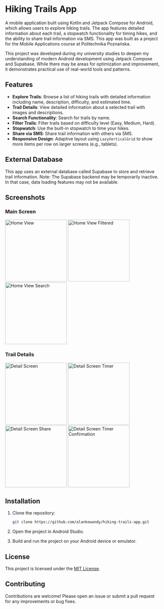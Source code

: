 # Hiking Trails App

A mobile application built using Kotlin and Jetpack Compose for Android, which allows users to explore hiking trails. The app features detailed information about each trail, a stopwatch functionality for timing hikes, and the ability to share trail information via SMS. This app was built as a project for the Mobile Applications course at Politechnika Poznańska.

This project was developed during my university studies to deepen my understanding of modern Android development using Jetpack Compose and Supabase. While there may be areas for optimization and improvement, it demonstrates practical use of real-world tools and patterns.

## Features

- **Explore Trails**: Browse a list of hiking trails with detailed information including name, description, difficulty, and estimated time.
- **Trail Details**: View detailed information about a selected trail with images and descriptions.
- **Search Functionality**: Search for trails by name.
- **Filter Trails**: Filter trails based on difficulty level (Easy, Medium, Hard).
- **Stopwatch**: Use the built-in stopwatch to time your hikes.
- **Share via SMS**: Share trail information with others via SMS.
- **Responsive Design**: Adaptive layout using `LazyVerticalGrid` to show more items per row on larger screens (e.g., tablets).

## External Database

This app uses an external database called Supabase to store and retrieve trail information. Note: The Supabase backend may be temporarily inactive. In that case, data loading features may not be available.

## Screenshots

### Main Screen

<p>
    <img src="https://github.com/alankowandy/hiking-trails-app/assets/100705149/38960cd6-f545-4a73-b1b0-3d7da774d847" alt="Home View" width="200">
    <img src="https://github.com/alankowandy/hiking-trails-app/assets/100705149/bba7ff59-76d0-4b3a-a2bb-b6607e9b7968" alt="Home View Filtered" width="200">
    <img src="https://github.com/alankowandy/hiking-trails-app/assets/100705149/b659878d-65eb-44a0-93b7-f0ab1f164f86" alt="Home View Search" width="200">
</p>

### Trail Details

<p>
    <img src="https://github.com/alankowandy/hiking-trails-app/assets/100705149/1b45213b-c043-43a9-b81e-e25989c0bdb9" alt="Detail Screen" width="200">
    <img src="https://github.com/alankowandy/hiking-trails-app/assets/100705149/5d141f2e-9ab8-47c9-a74a-6549f905d9a3" alt="Detail Screen Timer" width="200">
    <img src="https://github.com/alankowandy/hiking-trails-app/assets/100705149/1210957c-1674-4a14-b381-0e6d4b5864a8" alt="Detail Screen Share" width="200">
    <img src="https://github.com/alankowandy/hiking-trails-app/assets/100705149/d01c4c41-f163-442b-8425-9373b9a572bc" alt="Detail Screen Timer Confirmation" width="200">
</p>

## Installation

1. Clone the repository:

    ```bash
    git clone https://github.com/alankowandy/hiking-trails-app.git
    ```

2. Open the project in Android Studio.

3. Build and run the project on your Android device or emulator.

## License

This project is licensed under the [MIT License](LICENSE).

## Contributing

Contributions are welcome! Please open an issue or submit a pull request for any improvements or bug fixes.
